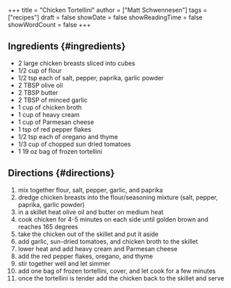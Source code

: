 +++
title = "Chicken Tortellini"
author = ["Matt Schwennesen"]
tags = ["recipes"]
draft = false
showDate = false
showReadingTime = false
showWordCount = false
+++

## Ingredients {#ingredients}

-   2 large chicken breasts sliced into cubes
-   1/2 cup of flour
-   1/2 tsp each of salt, pepper, paprika, garlic powder
-   2 TBSP olive oil
-   2 TBSP butter
-   2 TBSP of minced garlic
-   1 cup of chicken broth
-   1 cup of heavy cream
-   1 cup of Parmesan cheese
-   1 tsp of red pepper flakes
-   1/2 tsp each of oregano and thyme
-   1/3 cup of chopped sun dried tomatoes
-   1 19 oz bag of frozen tortellini


## Directions {#directions}

1.  mix together flour, salt, pepper, garlic, and paprika
2.  dredge chicken breasts into the flour/seasoning mixture (salt, pepper,
    paprika, garlic powder)
3.  in a skillet heat olive oil and butter on medium heat
4.  cook chicken for 4-5 minutes on each side until golden brown and reaches 165 degrees
5.  take the chicken out of the skillet and put it aside
6.  add garlic, sun-dried tomatoes, and chicken broth to the skillet
7.  lower heat and add heavy cream and Parmesan cheese
8.  add the red pepper flakes, oregano, and thyme
9.  stir together well and let simmer
10. add one bag of frozen tortellini, cover, and let cook for a few minutes
11. once the tortellini is tender add the chicken back to the skillet and serve
